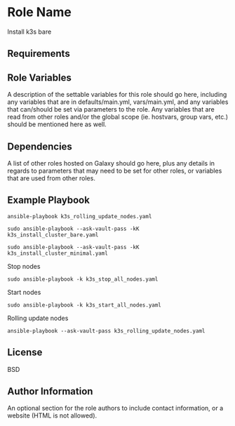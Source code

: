 Role Name
=========

Install k3s bare

Requirements
------------


Role Variables
--------------

A description of the settable variables for this role should go here, including any variables that are in defaults/main.yml, vars/main.yml, and any variables that can/should be set via parameters to the role. Any variables that are read from other roles and/or the global scope (ie. hostvars, group vars, etc.) should be mentioned here as well.

Dependencies
------------

A list of other roles hosted on Galaxy should go here, plus any details in regards to parameters that may need to be set for other roles, or variables that are used from other roles.

Example Playbook
----------------
```
ansible-playbook k3s_rolling_update_nodes.yaml
```
```
sudo ansible-playbook --ask-vault-pass -kK k3s_install_cluster_bare.yaml
```
```
sudo ansible-playbook --ask-vault-pass -kK k3s_install_cluster_minimal.yaml
```

Stop nodes
```
sudo ansible-playbook -k k3s_stop_all_nodes.yaml
```

Start nodes
```
sudo ansible-playbook -k k3s_start_all_nodes.yaml
```

Rolling update nodes
```
ansible-playbook --ask-vault-pass k3s_rolling_update_nodes.yaml
```

License
-------

BSD

Author Information
------------------

An optional section for the role authors to include contact information, or a website (HTML is not allowed).
